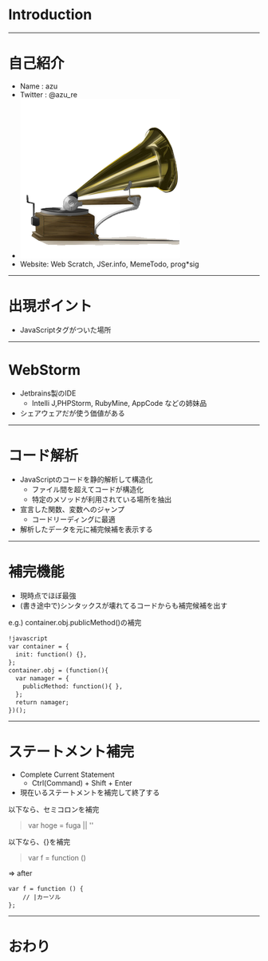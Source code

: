 # Introduction 

---

# 自己紹介


- Name : azu
- Twitter : @azu_re
- <img src="simple320_320.png" />
- Website: Web Scratch, JSer.info, MemeTodo, prog*sig


---

# 出現ポイント

- JavaScriptタグがついた場所

---

# WebStorm

- Jetbrains製のIDE
    - Intelli J,PHPStorm, RubyMine, AppCode などの姉妹品
- シェアウェアだが使う価値がある

---

# コード解析
* JavaScriptのコードを静的解析して構造化
	* ファイル間を超えてコードが構造化
	* 特定のメソッドが利用されている場所を抽出
* 宣言した関数、変数へのジャンプ
	* コードリーディングに最適
* 解析したデータを元に補完候補を表示する

---

# 補完機能
* 現時点でほぼ最強
* (書き途中で)シンタックスが壊れてるコードからも補完候補を出す

e.g.) container.obj.publicMethod()の補完

	!javascript
    var container = {
      init: function() {},
    };
    container.obj = (function(){
      var namager = {
        publicMethod: function(){ },
      };
      return namager;
    })();

---

# ステートメント補完
- Complete Current Statement
	- Ctrl(Command) + Shift + Enter
- 現在いるステートメントを補完して終了する

以下なら、セミコロンを補完

> var hoge = fuga || ''

以下なら、{}を補完

> var f = function () 

=> after

	var f = function () {
		// |カーソル
	};

---

# おわり


